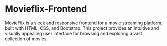 # Movieflix-Frontend
MovieFlix is a sleek and responsive frontend for a movie streaming platform, built with HTML, CSS, and Bootstrap. This project provides an intuitive and visually appealing user interface for browsing and exploring a vast collection of movies.
